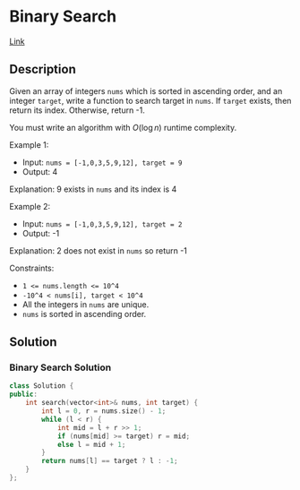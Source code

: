 # Binary Search

[Link](https://leetcode.com/problems/binary-search/description/)

## Description

Given an array of integers `nums` which is sorted in ascending order, and an integer `target`, write a function to search target in `nums`. If `target` exists, then return its index. Otherwise, return -1.

You must write an algorithm with $O(\log n)$ runtime complexity.

Example 1:

- Input: `nums = [-1,0,3,5,9,12], target = 9`
- Output: 4

Explanation: 9 exists in `nums` and its index is 4

Example 2:

- Input: `nums = [-1,0,3,5,9,12], target = 2`
- Output: -1

Explanation: 2 does not exist in `nums` so return -1

Constraints:

- `1 <= nums.length <= 10^4`
- `-10^4 < nums[i], target < 10^4`
- All the integers in `nums` are unique.
- `nums` is sorted in ascending order.

## Solution

### Binary Search Solution

```C++
class Solution {
public:
    int search(vector<int>& nums, int target) {
        int l = 0, r = nums.size() - 1;
        while (l < r) {
            int mid = l + r >> 1;
            if (nums[mid] >= target) r = mid;
            else l = mid + 1;
        }
        return nums[l] == target ? l : -1;
    }
};
```

